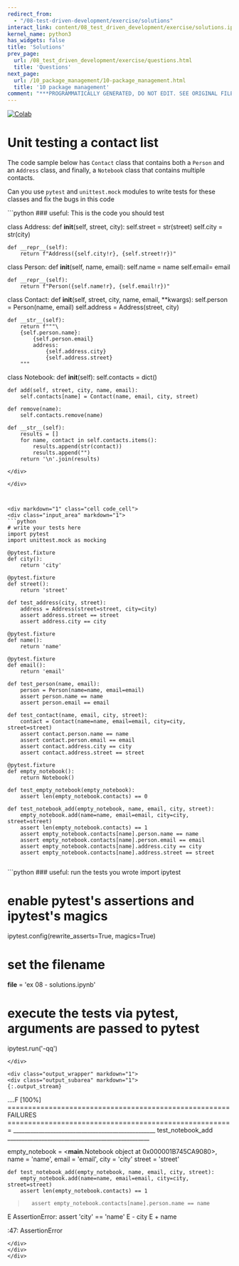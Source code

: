 ```yaml
---
redirect_from:
  - "/08-test-driven-development/exercise/solutions"
interact_link: content/08_test_driven_development/exercise/solutions.ipynb
kernel_name: python3
has_widgets: false
title: 'Solutions'
prev_page:
  url: /08_test_driven_development/exercise/questions.html
  title: 'Questions'
next_page:
  url: /10_package_management/10-package_management.html
  title: '10 package management'
comment: "***PROGRAMMATICALLY GENERATED, DO NOT EDIT. SEE ORIGINAL FILES IN /content***"
---
```

<a href="https://colab.research.google.com/github/aviadr1/learn-advanced-python/blob/master/content/08_test_driven_development/exercise/solutions.ipynb" target="_blank">
<img src="https://colab.research.google.com/assets/colab-badge.svg" 
     title="Open this file in Google Colab" alt="Colab"/>
</a>




# Unit testing a contact list

The code sample below has `Contact` class that contains both a `Person` and an `Address` class, and finally, a `Notebook` class that contains multiple contacts.

Can you use `pytest` and `unittest.mock` modules to write tests for these classes and fix the bugs in this code



<div markdown="1" class="cell code_cell">
<div class="input_area" markdown="1">
```python
### useful: This is the code you should test

class Address:
    def __init__(self, street, city):
        self.street = str(street)
        self.city = str(city)

    def __repr__(self):
        return f"Address({self.city!r}, {self.street!r})"

class Person:
    def __init__(self, name, email):
        self.name = name
        self.email= email

    def __repr__(self):
        return f"Person({self.name!r}, {self.email!r})"
        
class Contact:
    def __init__(self, street, city, name, email, **kwargs):
        self.person = Person(name, email)
        self.address = Address(street, city)
    
    def __str__(self):
        return f"""\
        {self.person.name}:
            {self.person.email}
            address:
                {self.address.city}
                {self.address.street}
        """
        
class Notebook:
    def __init__(self):
        self.contacts = dict()

    def add(self, street, city, name, email):
        self.contacts[name] = Contact(name, email, city, street)

    def remove(name):
        self.contacts.remove(name)
        
    def __str__(self):
        results = []
        for name, contact in self.contacts.items():
            results.append(str(contact))
            results.append("")
        return '\n'.join(results)

```
</div>

</div>



<div markdown="1" class="cell code_cell">
<div class="input_area" markdown="1">
```python
# write your tests here
import pytest
import unittest.mock as mocking

@pytest.fixture
def city():
    return 'city'

@pytest.fixture
def street():
    return 'street'

def test_address(city, street):
    address = Address(street=street, city=city)
    assert address.street == street
    assert address.city == city

@pytest.fixture
def name():
    return 'name'

@pytest.fixture
def email():
    return 'email'
    
def test_person(name, email):
    person = Person(name=name, email=email)
    assert person.name == name
    assert person.email == email

def test_contact(name, email, city, street):
    contact = Contact(name=name, email=email, city=city, street=street)
    assert contact.person.name == name
    assert contact.person.email == email
    assert contact.address.city == city
    assert contact.address.street == street
    
@pytest.fixture
def empty_notebook():
    return Notebook()

def test_empty_notebook(empty_notebook):
    assert len(empty_notebook.contacts) == 0

def test_notebook_add(empty_notebook, name, email, city, street):
    empty_notebook.add(name=name, email=email, city=city, street=street)
    assert len(empty_notebook.contacts) == 1
    assert empty_notebook.contacts[name].person.name == name
    assert empty_notebook.contacts[name].person.email == email
    assert empty_notebook.contacts[name].address.city == city
    assert empty_notebook.contacts[name].address.street == street


```
</div>

</div>



<div markdown="1" class="cell code_cell">
<div class="input_area" markdown="1">
```python
### useful: run the tests you wrote
import ipytest

# enable pytest's assertions and ipytest's magics
ipytest.config(rewrite_asserts=True, magics=True)

# set the filename
__file__ = 'ex 08 - solutions.ipynb'

# execute the tests via pytest, arguments are passed to pytest
ipytest.run('-qq')

```
</div>

<div class="output_wrapper" markdown="1">
<div class="output_subarea" markdown="1">
{:.output_stream}
```
....F                                                                                                            [100%]
====================================================== FAILURES =======================================================
__________________________________________________ test_notebook_add __________________________________________________

empty_notebook = <__main__.Notebook object at 0x000001B745CA9080>, name = 'name', email = 'email', city = 'city'
street = 'street'

    def test_notebook_add(empty_notebook, name, email, city, street):
        empty_notebook.add(name=name, email=email, city=city, street=street)
        assert len(empty_notebook.contacts) == 1
>       assert empty_notebook.contacts[name].person.name == name
E       AssertionError: assert 'city' == 'name'
E         - city
E         + name

<ipython-input-43-f0faace97c0e>:47: AssertionError
```
</div>
</div>
</div>

